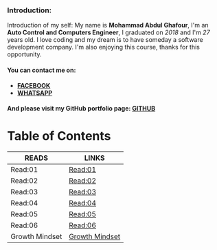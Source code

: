 
### Introduction:
Introduction of my self:
My name is **Mohammad Abdul Ghafour**, I'm an **Auto Control and Computers Engineer**, I graduated on *2018* and I'm *27* years old.
I love coding and my dream is to have someday a software development company.
I'm also enjoying this course, thanks for this opportunity.
#### You can contact me on:
* **[FACEBOOK](https://ar-ar.facebook.com/)**
* **[WHATSAPP](https://www.whatsapp.com/)**

#### And please visit my GitHub portfolio page: [GITHUB](https://github.com/Mohammad-Abdul-Ghafour)

# Table of Contents

READS | LINKS
--------- | ---------
Read:01 | [Read:01](https://mohammad-abdul-ghafour.github.io/reading-notes/Read:01)
Read:02 | [Read:02](https://mohammad-abdul-ghafour.github.io/reading-notes/Read:02)
Read:03 | [Read:03](https://mohammad-abdul-ghafour.github.io/reading-notes/Read:03)
Read:04 | [Read:04](https://mohammad-abdul-ghafour.github.io/reading-notes/Read:04)
Read:05 | [Read:05](https://mohammad-abdul-ghafour.github.io/reading-notes/Read:05)
Read:06 | [Read:06](https://mohammad-abdul-ghafour.github.io/reading-notes/Read:06)
Growth Mindset | [Growth Mindset](https://mohammad-abdul-ghafour.github.io/reading-notes/Growth-Mindset)
